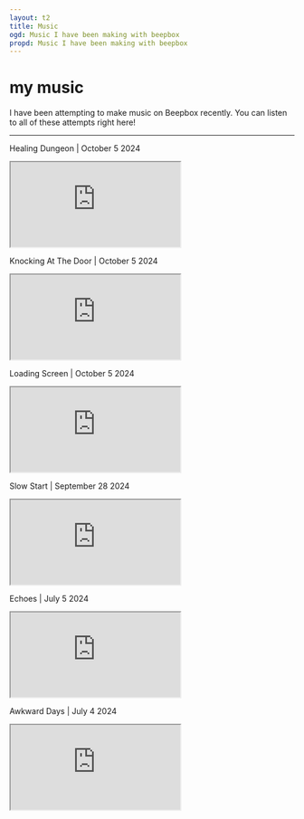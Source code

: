```yaml
---
layout: t2
title: Music
ogd: Music I have been making with beepbox
propd: Music I have been making with beepbox
---
```


# my music


I have been attempting to make music on Beepbox recently. You can listen to all of these attempts right here!

---

Healing Dungeon | October 5 2024
<iframe class="music" src="https://www.beepbox.co/player/#song=9n31s5k0l00e0ft2ma7g0jj07r1i0o432T1v1u30f0qwx10r511d08A9F4B0Q19e4Pb631E3b7626637T7v1u23f10q4q011d08H_RRtrAyAAAsArrh3IaE0T1v1u40f0qwx10r511d08A4F2B6Q0068Pf624E2b676T3v5ugef0q0x10l51d08S9aiiqjriHSDSSKIE1bab4x8j4N8i4Nc0018j4xci4N8j000h4h4h4h4h4g004h4h4h4h4h4000p21sBWqfaH2-AzAyeEzA2eAzBZh78At97mhRAt97ihWh7nihRkAttth7mhRAoarnRRQzlFlllpdlnm2CRZl0id82CRN1vji0"></iframe>

Knocking At The Door | October 5 2024
<iframe class="music" src="https://www.beepbox.co/player/#song=9n31s0k0l00e0bt2ma7g0fj07r1i0o432T1v1u16f0q00d03A0F0B0Q0000Pff00E1617T1v1u18f0q00d23A0F0B0Q0000Pf600E1617T1v1u25f0q0w10v3d08A5F4B0Q000dPc696E2b8638T3v1ugaf0qwx10i611d08SarABJSSSSSRJIAzE1b6b4ygPgy4P000icx8O4z80018O4z8icw004i4i4i4i000p22dFEYFiJ97c1724tV7ihR4tx7LlnRS4tlBBtx7mhR4uBnplpohSm4tdx7onWlltdh7nihRkR4ttp65dHUWKCL996CHmFGF1pJv33lVk7nuP4zBSlTGNlJtSo2nFHN2OCALJbVvjljinTBU0"></iframe>

Loading Screen | October 5 2024
<iframe class="music" src="https://www.beepbox.co/player/#song=9n31s7k0l00e09t22a7g0fj07r1i0o432T7v1u20f51562jb0s22nb2l3q0x20p41402d08H_SRJ5JIBxAAAAkh8IcE3c01c16c16T7v1u20f51562jb0s22nb2l3q0x20p41402d08H_SRJ5JIBxAAAAkh8IcE3c01c16c16T7v1u20f51562jb0s22nb2l3q0x20p41402d08H_SRJ5JIBxAAAAkh8IcE3c01c16c16T2v1u15f10w4qw02d03w0E0b4icN4zc0000i8P4ycM00014h000000004x8i4x80000p21xFEY8hO5170S4ttlh7ihR4uMhQAtddh7npnjpjohWkAhQRlAth7prnmhRR0FJvlnMdmB0llqBlto02CL8kQRQRkRqldRdldl80"></iframe>

Slow Start | September 28 2024
<iframe class="music" src="https://www.beepbox.co/player/#song=9n31s5k0l00e0at2ma7g0fj07r1i0o432T1v1uc4f0q8111d23A0F4B4Q5000Pff00E0T5v2ua1f62ge2ec2f02j01960meq83432d38HT-Iqijriiiih99h0E0T7v1u26f21842uaq011d07H_-CSQBKRKRJJJJh0IbE0T3v5ugef0q0x10l51d08S9aiiqjriHSDSSKIE1bab4x8jhkl0000i4x0i4x00018O44djg00000000000000p228FE-xHMxv8CL0B-EqZpvkqZpvGidtdlBBdltBdltBeEhIQvnAqqfEzOG8YwzOxieKOf88Z0zOu8Xc8YMzPc8Xc8WF8YIz5dQeGjtrEWm00kT7V8bX2_ibU4LR2-ALR2-QLQy-EL00"></iframe>

Echoes | July 5 2024
<iframe class="music" src="https://www.beepbox.co/player/#song=9n31s3k0l00e0ct2ma7g0fj07r1i0o432T7v1u23f10q4q011d08H_RRtrAyAAAsArrh3IaE0T5v1ua1f62ge2ec2f02j01960meq83432d38HT-Iqijriiiih99h0E0T1v1u27f0q0w10x4d03A0F2B6Q4190Pf640E2b777T3v3ugef0q0x10l51d08S9aiiqjriHSDSSKIE1bab018i43gQc00000018Qd0014h8y0000004h4h4h4h000p223Aqqfa2ejIAWqyeAzG8Wi-hQMtV7ohS4tx7uhR5-FjihRit97mhQAthBOeAzGH8WOeAzFH8WOY9NWrbZFF8YCwWGF8zM2KIzGFQbaWyeAarnRQ7jvElRl0kSm82eQzF8Wic0"></iframe>

Awkward Days | July 4 2024
<iframe class="music" src="https://www.beepbox.co/player/#song=9n31s0k0l00e07t2ma7g0fj07r1i0o432T1v1u83f0q8z10q5231d03AbF6B2Q0572P9995E2b273T1v3ucaf0q0x10r71d23A1F0B9Q2030Pef20E3b96287gT1v5u62f0qwx10s811d08A0F0B0Q00adPfe39E4b761862863bT2v4u15f10w4qw02d03w0E0b4i4icM00000h4h000000014h400000004h8x4g00000p216FH-1v1BYGnMpvFllBZtt9vE4t97mhRAsCnw002CFe2S2QyM0JMJoJhyWhjmkRyRBdhjma0"></iframe>
